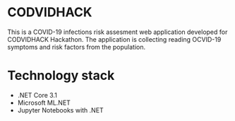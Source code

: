# CODVIDHACK
This is a COVID-19 infections risk assesment web application developed for CODVIDHACK Hackathon. The application is collecting reading OCVID-19 symptoms and risk factors from the  population.

# Technology stack
- .NET Core 3.1
- Microsoft ML.NET
- Jupyter Notebooks with .NET

